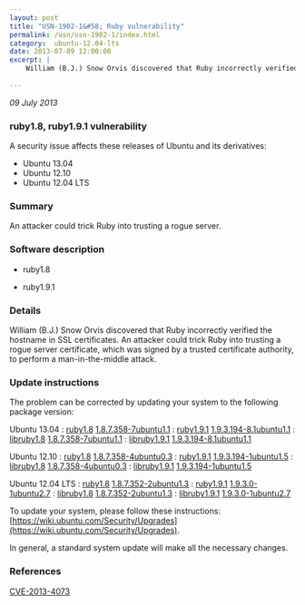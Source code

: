```yaml
---
layout: post
title: "USN-1902-1&#58; Ruby vulnerability"
permalink: /usn/usn-1902-1/index.html
category:  ubuntu-12.04-lts
date: 2013-07-09 12:00:00
excerpt: |
    William (B.J.) Snow Orvis discovered that Ruby incorrectly verified the hostname in SSL certificates. An attacker could trick Ruby into trusting a rogue server certificate, which was signed by a trusted certificate authority, to perform a man-in-the-middle attack. 
    
--- 
```

 
 

*09 July 2013*

### ruby1.8, ruby1.9.1 vulnerability

A security issue affects these releases of Ubuntu and its derivatives:

* Ubuntu 13.04
* Ubuntu 12.10
* Ubuntu 12.04 LTS

### Summary

An attacker could trick Ruby into trusting a rogue server. 

### Software description

* ruby1.8 

* ruby1.9.1 

### Details

William (B.J.) Snow Orvis discovered that Ruby incorrectly verified the hostname in SSL certificates. An attacker could trick Ruby into trusting a rogue server certificate, which was signed by a trusted certificate authority, to perform a man-in-the-middle attack. 

### Update instructions

The problem can be corrected by updating your system to the following package version:

Ubuntu 13.04
 : [ruby1.8](https://launchpad.net/ubuntu/+source/ruby1.8) <span> [1.8.7.358-7ubuntu1.1](https://launchpad.net/ubuntu/+source/ruby1.8/1.8.7.358-7ubuntu1.1) </span> 
 : [ruby1.9.1](https://launchpad.net/ubuntu/+source/ruby1.9.1) <span> [1.9.3.194-8.1ubuntu1.1](https://launchpad.net/ubuntu/+source/ruby1.9.1/1.9.3.194-8.1ubuntu1.1) </span> 
 : [libruby1.8](https://launchpad.net/ubuntu/+source/ruby1.8) <span> [1.8.7.358-7ubuntu1.1](https://launchpad.net/ubuntu/+source/ruby1.8/1.8.7.358-7ubuntu1.1) </span> 
 : [libruby1.9.1](https://launchpad.net/ubuntu/+source/ruby1.9.1) <span> [1.9.3.194-8.1ubuntu1.1](https://launchpad.net/ubuntu/+source/ruby1.9.1/1.9.3.194-8.1ubuntu1.1) </span> 

Ubuntu 12.10
 : [ruby1.8](https://launchpad.net/ubuntu/+source/ruby1.8) <span> [1.8.7.358-4ubuntu0.3](https://launchpad.net/ubuntu/+source/ruby1.8/1.8.7.358-4ubuntu0.3) </span> 
 : [ruby1.9.1](https://launchpad.net/ubuntu/+source/ruby1.9.1) <span> [1.9.3.194-1ubuntu1.5](https://launchpad.net/ubuntu/+source/ruby1.9.1/1.9.3.194-1ubuntu1.5) </span> 
 : [libruby1.8](https://launchpad.net/ubuntu/+source/ruby1.8) <span> [1.8.7.358-4ubuntu0.3](https://launchpad.net/ubuntu/+source/ruby1.8/1.8.7.358-4ubuntu0.3) </span> 
 : [libruby1.9.1](https://launchpad.net/ubuntu/+source/ruby1.9.1) <span> [1.9.3.194-1ubuntu1.5](https://launchpad.net/ubuntu/+source/ruby1.9.1/1.9.3.194-1ubuntu1.5) </span> 

Ubuntu 12.04 LTS
 : [ruby1.8](https://launchpad.net/ubuntu/+source/ruby1.8) <span> [1.8.7.352-2ubuntu1.3](https://launchpad.net/ubuntu/+source/ruby1.8/1.8.7.352-2ubuntu1.3) </span> 
 : [ruby1.9.1](https://launchpad.net/ubuntu/+source/ruby1.9.1) <span> [1.9.3.0-1ubuntu2.7](https://launchpad.net/ubuntu/+source/ruby1.9.1/1.9.3.0-1ubuntu2.7) </span> 
 : [libruby1.8](https://launchpad.net/ubuntu/+source/ruby1.8) <span> [1.8.7.352-2ubuntu1.3](https://launchpad.net/ubuntu/+source/ruby1.8/1.8.7.352-2ubuntu1.3) </span> 
 : [libruby1.9.1](https://launchpad.net/ubuntu/+source/ruby1.9.1) <span> [1.9.3.0-1ubuntu2.7](https://launchpad.net/ubuntu/+source/ruby1.9.1/1.9.3.0-1ubuntu2.7) </span> 

To update your system, please follow these instructions: [https://wiki.ubuntu.com/Security/Upgrades](https://wiki.ubuntu.com/Security/Upgrades).

In general, a standard system update will make all the necessary changes. 

### References

 
 [CVE-2013-4073](http://people.ubuntu.com/~ubuntu-security/cve/CVE-2013-4073)
 

